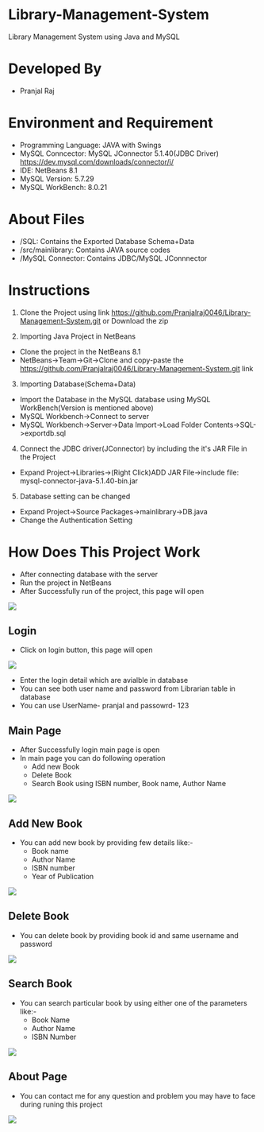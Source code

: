 # Library-Management-System

Library Management System using Java and MySQL

# Developed By
- Pranjal Raj

# Environment and Requirement
- Programming Language: JAVA with  Swings
- MySQL Conncector: MySQL JConnector 5.1.40(JDBC Driver)
  https://dev.mysql.com/downloads/connector/j/
- IDE: NetBeans 8.1
- MySQL Version: 5.7.29
- MySQL WorkBench: 8.0.21

# About Files
-  /SQL: Contains the Exported Database Schema+Data
- /src/mainlibrary: Contains JAVA source codes
- /MySQL Connector: Contains JDBC/MySQL JConnnector

# Instructions
1) Clone the Project using link https://github.com/Pranjalraj0046/Library-Management-System.git or Download the zip

2) Importing Java Project in NetBeans
- Clone the project in the NetBeans 8.1
- NetBeans->Team->Git->Clone and copy-paste the https://github.com/Pranjalraj0046/Library-Management-System.git link

3) Importing Database(Schema+Data)
- Import the Database in the MySQL database using MySQL WorkBench(Version is mentioned above)
- MySQL Workbench->Connect to server
- MySQL Workbench->Server->Data Import->Load Folder Contents->SQL->exportdb.sql

4) Connect the JDBC driver(JConnector) by including the it's JAR File in the Project
- Expand Project->Libraries->(Right Click)ADD JAR File->include file: mysql-connector-java-5.1.40-bin.jar

5) Database setting can be changed
- Expand Project->Source Packages->mainlibrary->DB.java
- Change the Authentication Setting

# How Does This Project Work
- After connecting database with the server
- Run the project in NetBeans
- After Successfully run of the project, this page will open

![](https://github.com/Pranjalraj0046/Library-Management-System/blob/master/Image/HomePage.png)

## Login 
- Click on login button, this page will open

![](https://github.com/Pranjalraj0046/Library-Management-System/blob/master/Image/Login.png)

- Enter the login detail which are avialble in database
- You can see both user name and password from Librarian table  in database
- You can use UserName- pranjal and passowrd- 123

## Main Page
- After Successfully login main page is open
- In main page you can do following operation
  - Add new Book
  - Delete Book
  - Search Book using ISBN number, Book name, Author Name
  
![](https://github.com/Pranjalraj0046/Library-Management-System/blob/master/Image/OperationPage.png)

## Add New Book
- You can add new book by providing few details like:-
  - Book name
  - Author Name
  - ISBN number
  - Year of Publication
  
![](https://github.com/Pranjalraj0046/Library-Management-System/blob/master/Image/AddPage.png)

## Delete Book
- You can delete book by providing book id and same username and password

![](https://github.com/Pranjalraj0046/Library-Management-System/blob/master/Image/DeletePage.png)

## Search Book
- You can search particular book by using either one of the parameters like:-
  - Book Name
  - Author Name
  - ISBN Number
  
![](https://github.com/Pranjalraj0046/Library-Management-System/blob/master/Image/SearchPage.png)

## About Page
- You can contact me for any question and problem you may have to face during runing this project

![](https://github.com/Pranjalraj0046/Library-Management-System/blob/master/Image/AboutPage.png)
